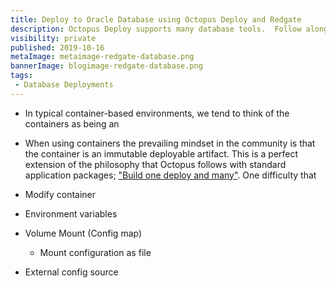 ```yaml
---
title: Deploy to Oracle Database using Octopus Deploy and Redgate
description: Octopus Deploy supports many database tools.  Follow along as we get a CI/CD pipeline built to deploy a database change to an Oracle Database
visibility: private
published: 2019-10-16
metaImage: metaimage-redgate-database.png
bannerImage: blogimage-redgate-database.png
tags:
 - Database Deployments
---
```



* In typical container-based environments, we tend to think of the containers as being an

* When using containers the prevailing mindset in the community is that the container is an immutable deployable artifact. This is a perfect extension of the philosophy that Octopus follows with standard application packages; ["Build one deploy and many"](https://octopus.com/blog/build-your-binaries-once). One difficulty that 

* Modify container
* Environment variables
* Volume Mount (Config map)
    - Mount configuration as file
* External config source
